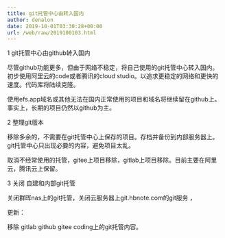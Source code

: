 ```yaml
---
title: git托管中心由转入国内
author: denalon
date: 2019-10-01T03:30:28+00:00
url: /web/raw/2019100103.html
---
```



1 git托管中心由github转入国内

尽管github功能更多，但由于网络不稳定，将自己使用的git托管中心转入国内。初步使用阿里云的code或者腾讯的cloud studio。以追求更稳定的网络和更快的速度。代码库将陆续克隆。

使用efs.app域名或其他无法在国内正常使用的项目和域名将继续留在github上。事实上，长期的项目仍然以github为主。

2 整理git版本

移除多余的，不需要在git托管中心上保存的项目。存档并备份到内部服务器上。git托管中心只出现必要的内容，避免项目太乱。

取消不经常使用的托管，gitee上项目移除，gitlab上项目移除。目前主要在阿里云，腾讯云上保留。

3 关闭 自建和内部git托管

关闭群晖nas上的git托管，关闭云服务器上git.hbnote.com的git服务 ，

更新：

移除 gitlab github gitee coding上的git托管内容。